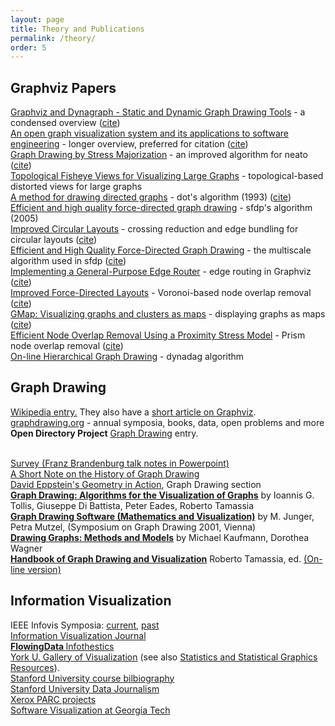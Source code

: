 ```yaml
---
layout: page
title: Theory and Publications
permalink: /theory/
order: 5
---
```


<h2>Graphviz Papers</h2>

<a href="{{ site.url }}/_pages/Documentation/EGKNW03.pdf" target="_blank">Graphviz and Dynagraph - Static and Dynamic Graph Drawing Tools</a> - a condensed overview (<a href="http://citeseerx.ist.psu.edu/viewdoc/summary?doi=10.1.1.96.3776">cite</a>)<br />
<a href="{{ site.url }}/_pages/Documentation/GN99.pdf" target="_blank">An open graph visualization system and its applications to software engineering</a> - longer overview, preferred for citation (<a target="_blank" href="http://citeseerx.ist.psu.edu/viewdoc/summary?doi=10.1.1.106.5621">cite</a>)<br />
<a href="{{ site.url }}/_pages/Documentation/GKN04.pdf" target="_blank">Graph Drawing by Stress Majorization</a>  - an improved algorithm for neato (<a href="https://link.springer.com/chapter/10.1007/978-3-540-31843-9_25" target="_blank">cite</a>)<br />
<a href="{{ site.url }}/_pages/Documentation/GKN04a.pdf" target="_blank">Topological Fisheye Views for Visualizing Large Graphs</a> - topological-based distorted views for large graphs<br />
<a href="{{ site.url }}/_pages/Documentation/TSE93.pdf" target="_blank">A method for drawing directed graphs</a> - dot's algorithm (1993) (<a target="_blank" href="http://citeseerx.ist.psu.edu/viewdoc/summary?doi=10.1.1.3.8982">cite</a>)<br />
<a href="http://yifanhu.net/PUB/graph_draw.pdf" target="_blank">Efficient and high quality force-directed graph drawing</a> - sfdp's algorithm (2005) <br />
<a href="{{ site.url }}/_pages/Documentation/GK06.pdf" target="_blank">Improved Circular Layouts</a> - crossing reduction and edge bundling for circular layouts (<a href="https://link.springer.com/chapter/10.1007/978-3-540-70904-6_37">cite</a>)<br />
<a href="{{ site.url }}/_pages/Documentation/Hu05.pdf" target="_blank">Efficient and High Quality Force-Directed Graph Drawing</a> - the multiscale algorithm used in sfdp (<a href="http://www.mathematica-journal.com/issue/v10i1/graph_draw.html" target="_blank">cite</a>)<br />
<a href="{{ site.url }}/_pages/Documentation/DGKN97.pdf" target="_blank">Implementing a General-Purpose Edge Router</a> - edge routing in Graphviz (<a href="https://link.springer.com/chapter/10.1007/3-540-63938-1_68">cite</a>)<br />
<a href="{{ site.url }}/_pages/Documentation/GN98.pdf" target="_blank">Improved Force-Directed Layouts</a> - Voronoi-based node overlap removal (<a href="https://link.springer.com/chapter/10.1007/3-540-37623-2_28">cite</a>)<br />
<a href="{{ site.url }}/_pages/Documentation/GHK09.pdf" target="_blank">GMap: Visualizing graphs and clusters as maps</a> - displaying graphs as maps (<a href="http://citeseerx.ist.psu.edu/viewdoc/summary?doi=10.1.1.154.8753">cite</a>)<br />
<a href="{{ site.url }}/_pages/Documentation/GH10.pdf" target="_blank">Efficient Node Overlap Removal Using a Proximity Stress Model</a> - Prism node overlap removal (<a href="https://link.springer.com/chapter/10.1007/978-3-642-00219-9_20">cite</a>)<br />
<a href="{{ site.url }}/_pages/Documentation/NW01.pdf" target="_blank">On-line Hierarchical Graph Drawing</a> - dynadag algorithm<br />

<h2>Graph Drawing</h2>

<p><a href="http://en.wikipedia.org/wiki/Graph_drawing">Wikipedia entry.</a> They also have a <a href="http://en.wikipedia.org/wiki/Graphviz">short article on Graphviz</a>.<br />
<a href="http://www.graphdrawing.org/index.html">graphdrawing.org</a> - annual symposia, books, data, open problems and more<br />
<strong>Open Directory Project</strong> <a href="http://dmoztools.net/Science/Math/Combinatorics/Software/Graph_Drawing/">Graph Drawing</a> entry.</p>
<p><br />
<a href="http://www.csse.monash.edu.au/~gfarr/research/GraphDrawing02-Mel.ppt"> Survey (Franz Brandenburg talk notes in Powerpoint)</a><br />
<a href="https://www.merl.com/publications/TR2001-49">A Short Note on the History of Graph Drawing</a><br />
<a href="http://www.ics.uci.edu/~eppstein/gina/gdraw.html">David Eppstein's Geometry in Action</a>, Graph Drawing section<br />
<b><a href="http://www.amazon.com/exec/obidos/tg/detail/-/0133016153/qid=1089229182/sr=8-1/ref=sr_8_xs_ap_i1_xgl14/103-2475216-1750235?v=glance&amp;s=books&amp;n=507846">Graph Drawing: Algorithms for the Visualization of Graphs</a></b> by Ioannis G. Tollis, Giuseppe Di Battista, Peter Eades, Roberto Tamassia<br />
<a href="http://www.amazon.com/exec/obidos/tg/detail/-/3540008810/qid=1089229286/sr=1-3/ref=sr_1_3/103-2475216-1750235?v=glance&amp;s=books"> <b>Graph Drawing Software (Mathematics and Visualization)</b></a> by M. Junger, Petra Mutzel, (Symposium on Graph Drawing 2001, Vienna)<br />
<a href="http://www.amazon.com/exec/obidos/tg/detail/-/3540420622/qid=1089229286/sr=1-8/ref=sr_1_8/103-2475216-1750235?v=glance&amp;s=books"> <b>Drawing Graphs: Methods and Models</b></a> by Michael Kaufmann, Dorothea Wagner<br />
<a href="http://www.amazon.com/Handbook-Visualization-Discrete-Mathematics-Applications/dp/1584884126%3FSubscriptionId%3DAKIAILSHYYTFIVPWUY6Q%26tag%3Dduckduckgo-d-20%26linkCode%3Dxm2%26camp%3D2025%26creative%3D165953%26creativeASIN%3D1584884126"> <b>Handbook of Graph Drawing and Visualization</b></a> Roberto Tamassia, ed. <a href="http://cs.brown.edu/~rt/gdhandbook/">(On-line version)</a></p>
<h2>Information Visualization</h2>
IEEE Infovis Symposia: <a href="http://vis.computer.org">current</a>, <a href="http://www.infovis.org/">past</a> <br />
<a href="http://www.palgrave-journals.com/ivs/">Information Visualization Journal</a><br />
<strong><a href="http://flowingdata.com/">FlowingData             </a></strong><a href="http://infosthetics.com/">Infothestics</a><br />
<a href="http://www.datavis.ca/gallery/index.php">York U. Gallery of Visualization</a> (see also <a href="http://www.math.yorku.ca/SCS/StatResource.html">Statistics and Statistical Graphics Resources</a>). <br />
<a href="http://graphics.stanford.edu/courses/cs348c-96-fall/resources.html"> Stanford University course bilbiography<br />
</a><a href="http://datajournalism.stanford.edu/">Stanford University Data Journalism</a><br />
<a href="http://www2.parc.com/istl/projects/uir/projects/ii.html">Xerox PARC projects</a> <br />
<a href="http://www.gvu.gatech.edu/">Software Visualization at Georgia Tech</a>
